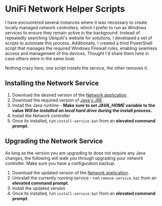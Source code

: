 # UniFi Network Helper Scripts

I have encountered several instances where it was necessary to create locally managed network controllers, which I prefer to run as Windows services to ensure they remain active in the background. Instead of repeatedly searching Ubiquiti's website for solutions, I developed a set of scripts to automate this process. Additionally, I created a third PowerShell script that manages the required Windows Firewall rules, enabling seamless access and management of the devices. Thought I'd share them here in case others were in the same boat.

Nothing crazy here, one script installs the service, the other removes it.

## Installing the Network Service
1. Download the desired version of the [Network application](https://ui.com/download/releases/network-server).
2. Download the required version of [Java's JRE](https://adoptium.net/temurin/releases/?os=windows&package=jre).
3. Install the Java runtime - **Make sure to set *JAVA_HOME* variable to the value *Will be installed on local hard drive* during the install process.**
4. Install the Network controller
5. Once its installed, run `install-service.bat` from an **elevated command prompt**.

## Upgrading the Network Service
As long as the version you are upgrading to does not require any Java changes, the following will walk you through upgrading your network controller. Make sure you have a configuration backup.
1. Download the updated version of the [Network application](https://ui.com/download/releases/network-server).
2. Uninstall the currently running service - run `remove-service.bat` from an **elevated command prompt**.
3. Install the updated version
4. Once its installed, run `install-service.bat` from an **elevated command prompt**.
